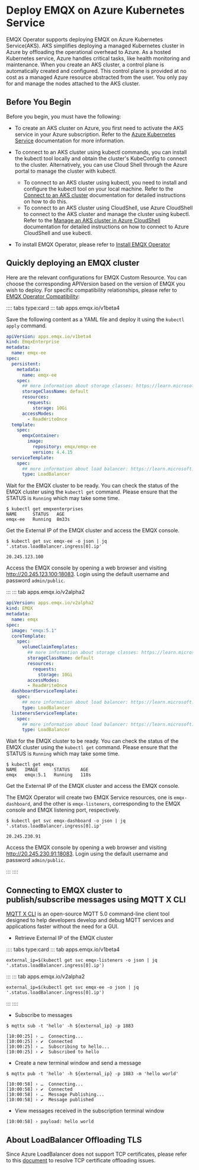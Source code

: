 # Deploy EMQX on Azure Kubernetes Service

EMQX Operator supports deploying EMQX on Azure Kubernetes Service(AKS). AKS simplifies deploying a managed Kubernetes cluster in Azure by offloading the operational overhead to Azure. As a hosted Kubernetes service, Azure handles critical tasks, like health monitoring and maintenance. When you create an AKS cluster, a control plane is automatically created and configured. This control plane is provided at no cost as a managed Azure resource abstracted from the user. You only pay for and manage the nodes attached to the AKS cluster.

## Before You Begin
Before you begin, you must have the following:

- To create an AKS cluster on Azure, you first need to activate the AKS service in your Azure subscription. Refer to the [Azure Kubernetes Service](https://learn.microsoft.com/en-us/azure/aks/) documentation for more information.

- To connect to an AKS cluster using kubectl commands, you can install the kubectl tool locally and obtain the cluster's KubeConfig to connect to the cluster. Alternatively, you can use Cloud Shell through the Azure portal to manage the cluster with kubectl.
  - To connect to an AKS cluster using kubectl, you need to install and configure the kubectl tool on your local machine. Refer to the [Connect to an AKS cluster](https://learn.microsoft.com/en-us/azure/aks/learn/quick-kubernetes-deploy-cli) documentation for detailed instructions on how to do this.
  - To connect to an AKS cluster using CloudShell, use Azure CloudShell to connect to the AKS cluster and manage the cluster using kubectl. Refer to the [Manage an AKS cluster in Azure CloudShell](https://learn.microsoft.com/en-us/azure/aks/learn/quick-kubernetes-deploy-portal?tabs=azure-cli) documentation for detailed instructions on how to connect to Azure CloudShell and use kubectl.


- To install EMQX Operator, please refer to [Install EMQX Operator](../getting-started/getting-started.md)


## Quickly deploying an EMQX cluster

Here are the relevant configurations for EMQX Custom Resource. You can choose the corresponding APIVersion based on the version of EMQX you wish to deploy. For specific compatibility relationships, please refer to [EMQX Operator Compatibility](../index.md):

:::: tabs type:card
::: tab apps.emqx.io/v1beta4

Save the following content as a YAML file and deploy it using the `kubectl apply` command.

```yaml
apiVersion: apps.emqx.io/v1beta4
kind: EmqxEnterprise
metadata:
  name: emqx-ee
spec:
  persistent:
    metadata:
      name: emqx-ee
    spec:
      ## more information about storage classes: https://learn.microsoft.com/en-us/azure/aks/concepts-storage#storage-classes
      storageClassName: default
      resources:
        requests:
          storage: 10Gi
      accessModes:
        - ReadWriteOnce
  template:
    spec:
      emqxContainer:
        image:
          repository: emqx/emqx-ee
          version: 4.4.15
  serviceTemplate:
    spec:
      ## more information about load balancer: https://learn.microsoft.com/en-us/azure/aks/load-balancer-standard
      type: LoadBalancer

```

Wait for the EMQX cluster to be ready. You can check the status of the EMQX cluster using the `kubectl get` command. Please ensure that the STATUS is `Running` which may take some time.

```shell
$ kubectl get emqxenterprises
NAME      STATUS   AGE
emqx-ee   Running  8m33s
```

Get the External IP of the EMQX cluster and access the EMQX console.

```shell
$ kubectl get svc emqx-ee -o json | jq '.status.loadBalancer.ingress[0].ip'

20.245.123.100
```

Access the EMQX console by opening a web browser and visiting http://20.245.123.100:18083. Login using the default username and password `admin/public`.


:::
::: tab apps.emqx.io/v2alpha2

```yaml
apiVersion: apps.emqx.io/v2alpha2
kind: EMQX
metadata:
  name: emqx
spec:
  image: "emqx:5.1"
  coreTemplate:
    spec:
      volumeClaimTemplates:
        ## more information about storage classes: https://learn.microsoft.com/en-us/azure/aks/concepts-storage#storage-classes
        storageClassName: default
        resources:
          requests:
            storage: 10Gi
        accessModes:
        - ReadWriteOnce
  dashboardServiceTemplate:
    spec:
      ## more information about load balancer: https://learn.microsoft.com/en-us/azure/aks/load-balancer-standard
      type: LoadBalancer
  listenersServiceTemplate:
    spec:
      ## more information about load balancer: https://learn.microsoft.com/en-us/azure/aks/load-balancer-standard
      type: LoadBalancer
```

Wait for the EMQX cluster to be ready. You can check the status of the EMQX cluster using the `kubectl get` command. Please ensure that the STATUS is `Running` which may take some time.

```shell
$ kubectl get emqx
NAME   IMAGE      STATUS    AGE
emqx   emqx:5.1   Running   118s
```

Get the External IP of the EMQX cluster and access the EMQX console.

The EMQX Operator will create two EMQX Service resources, one is `emqx-dashboard`, and the other is `emqx-listeners`, corresponding to the EMQX console and EMQX listening port, respectively.

```shell
$ kubectl get svc emqx-dashboard -o json | jq '.status.loadBalancer.ingress[0].ip'

20.245.230.91
```

Access the EMQX console by opening a web browser and visiting http://20.245.230.91:18083. Login using the default username and password `admin/public`.

:::
::::

## Connecting to EMQX cluster to publish/subscribe messages using MQTT X CLI

[MQTT X CLI](https://mqttx.app/cli) is an open-source MQTT 5.0 command-line client tool designed to help developers develop and debug MQTT services and applications faster without the need for a GUI.

- Retrieve External IP of the EMQX cluster

:::: tabs type:card
::: tab apps.emqx.io/v1beta4

```shell
external_ip=$(kubectl get svc emqx-listeners -o json | jq '.status.loadBalancer.ingress[0].ip')
```

:::
::: tab apps.emqx.io/v2alpha2

```shell
external_ip=$(kubectl get svc emqx-ee -o json | jq '.status.loadBalancer.ingress[0].ip')
```

:::
::::

- Subscribe to messages

```shell
$ mqttx sub -t 'hello' -h ${external_ip} -p 1883

[10:00:25] › …  Connecting...
[10:00:25] › ✔  Connected
[10:00:25] › …  Subscribing to hello...
[10:00:25] › ✔  Subscribed to hello
```

- Create a new terminal window and send a message

```shell
$ mqttx pub -t 'hello' -h ${external_ip} -p 1883 -m 'hello world'

[10:00:58] › …  Connecting...
[10:00:58] › ✔  Connected
[10:00:58] › …  Message Publishing...
[10:00:58] › ✔  Message published
```

- View messages received in the subscription terminal window

```shell
[10:00:58] › payload: hello world
```

## About LoadBalancer Offloading TLS

Since Azure LoadBalancer does not support TCP certificates, please refer to this [document](https://github.com/emqx/emqx-operator/discussions/312) to resolve TCP certificate offloading issues.
